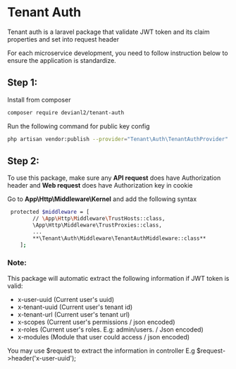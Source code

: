 # Tenant Auth

Tenant auth is a laravel package that validate JWT token and its claim properties and set into request header

For each microservice development, you need to follow instruction below to ensure the application is standardize.

## Step 1:
Install from composer
```sh
composer require devianl2/tenant-auth
```

Run the following command for public key config
```sh
php artisan vendor:publish --provider="Tenant\Auth\TenantAuthProvider"
```

## Step 2:
To use this package, make sure any **API request** does have Authorization header and **Web request** does have Authorization key in cookie

Go to **App\Http\Middleware\Kernel** and add the following syntax
```sh
 protected $middleware = [
        // \App\Http\Middleware\TrustHosts::class,
        \App\Http\Middleware\TrustProxies::class,
        ...
        **\Tenant\Auth\Middleware\TenantAuthMiddleware::class**
    ];
```


### Note:
This package will automatic extract the following information if JWT token is valid:

* x-user-uuid (Current user's uuid)
* x-tenant-uuid (Current user's tenant id)
* x-tenant-url (Current user's tenant url)
* x-scopes (Current user's permissions / json encoded)
* x-roles (Current user's roles. E.g: admin/users. / Json encoded)
* x-modules (Module that user could access / json encoded)

You may use $request to extract the information in controller
E.g $request->header('x-user-uuid');
